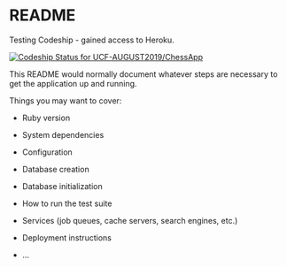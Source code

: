 # README
Testing Codeship - gained access to Heroku.

[![Codeship Status for UCF-AUGUST2019/ChessApp](https://app.codeship.com/projects/444e7260-ff3c-0137-36b1-3a5faa18747a/status?branch=master)](https://app.codeship.com/projects/377915)

This README would normally document whatever steps are necessary to get the
application up and running.

Things you may want to cover:

* Ruby version

* System dependencies

* Configuration

* Database creation

* Database initialization

* How to run the test suite

* Services (job queues, cache servers, search engines, etc.)

* Deployment instructions

* ...
